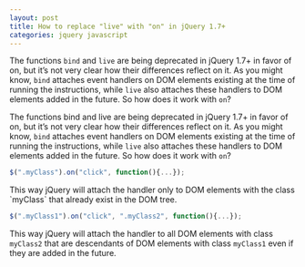 ```yaml
---
layout: post
title: How to replace "live" with "on" in jQuery 1.7+
categories: jquery javascript
---
```

The functions `bind` and `live` are being deprecated in jQuery 1.7+ in favor of on, but it’s not very clear how their differences reflect on it. As you might know, `bind` attaches event handlers on DOM elements existing at the time of running the instructions, while `live` also attaches these handlers to DOM elements added in the future. So how does it work with `on`?

The functions bind and live are being deprecated in jQuery 1.7+ in favor of on, but it’s not very clear how their differences reflect on it. As you might know, `bind` attaches event handlers on DOM elements existing at the time of running the instructions, while `live` also attaches these handlers to DOM elements added in the future. So how does it work with `on`?

```javascript
$(".myClass").on("click", function(){...});
```

This way jQuery will attach the handler only to DOM elements with the class \`myClass\` that already exist in the DOM tree.

```javascript
$(".myClass1").on("click", ".myClass2", function(){...});
```

This way jQuery will attach the handler to all DOM elements with class `myClass2` that are descendants of DOM elements with class `myClass1` even if they are added in the future.
